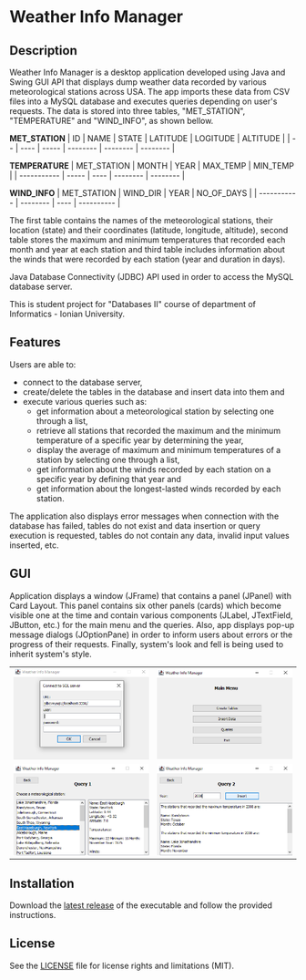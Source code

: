 # Weather Info Manager

## Description

Weather Info Manager is a desktop application developed using Java and Swing GUI API that displays dump weather data recorded by various meteorological stations across USA. The app imports these data from CSV files into a MySQL database and executes queries depending on user's requests. The data is stored into three tables, "MET_STATION", "TEMPERATURE" and "WIND_INFO", as shown bellow.

**MET_STATION**
| ID | NAME | STATE | LATITUDE | LOGITUDE | ALTITUDE |
| -- | ---- | ----- | -------- | -------- | -------- |

**TEMPERATURE**
| MET_STATION | MONTH | YEAR | MAX_TEMP | MIN_TEMP |
| ----------- | ----- | ---- | -------- | -------- |

**WIND_INFO**
| MET_STATION | WIND_DIR | YEAR | NO_OF_DAYS |
| ----------- | -------- | ---- | ---------- |

The first table contains the names of the meteorological stations, their location (state) and their coordinates (latitude, longitude, altitude), second table stores the maximum and minimum temperatures that recorded each month and year at each station and third table includes information about the winds that were recorded by each station (year and duration in days).

Java Database Connectivity (JDBC) API used in order to access the MySQL database server.

This is student project for "Databases II" course of department of Informatics - Ionian University.

## Features

Users are able to:
- connect to the database server,
- create/delete the tables in the database and insert data into them and
- execute various queries such as:
  - get information about a meteorological station by selecting one through a list,
  - retrieve all stations that recorded the maximum and the minimum temperature of a specific year by determining the year,
  - display the average of maximum and minimum temperatures of a station by selecting one through a list,
  - get information about the winds recorded by each station on a specific year by defining that year and
  - get information about the longest-lasted winds recorded by each station.

The application also displays error messages when connection with the database has failed, tables do not exist and data insertion or query execution is requested, tables do not contain any data, invalid input values inserted, etc.

## GUI

Application displays a window (JFrame) that contains a panel (JPanel) with Card Layout. This panel contains six other panels (cards) which become visible one at the time and contain various components (JLabel, JTextField, JButton, etc.) for the main menu and the queries. Also, app displays pop-up message dialogs (JOptionPane) in order to inform users about errors or the progress of their requests. Finally, system's look and fell is being used to inherit system's style.

|                             |                             |
| :-------------------------: | :-------------------------: |
| ![Connect Dialog](https://github.com/p17griv/weather-info-manager/blob/main/img/connect-dialog.png) | ![Main Menu](https://github.com/p17griv/weather-info-manager/blob/main/img/main-menu.png) |
| ![Query 1](https://github.com/p17griv/weather-info-manager/blob/main/img/query1.png) | ![Query 2](https://github.com/p17griv/weather-info-manager/blob/main/img/query2.png) |

## Installation

Download the [latest release](https://github.com/p17griv/weather-info-manager/releases/tag/v1.0.0) of the executable and follow the provided instructions.

## License

See the [LICENSE](https://github.com/p17griv/weather-info-manager/blob/main/LICENSE) file for license rights and limitations (MIT).
